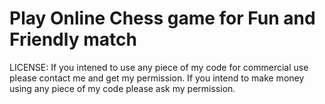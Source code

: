 # Play Online Chess game for Fun and Friendly match
LICENSE:
If you intened to use any piece of my code for commercial use please contact me and get my permission. If you intend to make money using any piece of my code please ask my permission.
